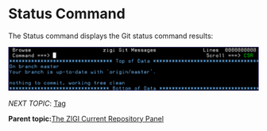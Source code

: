 # Status Command

The Status command displays the Git status command results:

![](media/g_status.png)

*NEXT TOPIC*: [Tag](r_tag.md)

**Parent topic:**[The ZIGI Current Repository Panel](c_the_zigi_current_repository_panel.md)

